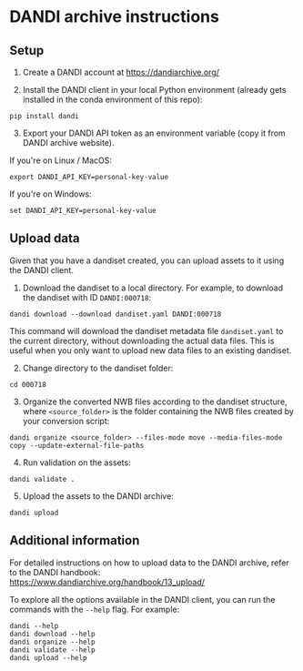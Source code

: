 # DANDI archive instructions

## Setup

1. Create a DANDI account at https://dandiarchive.org/

2. Install the DANDI client in your local Python environment (already gets installed in the conda environment of this repo):
```
pip install dandi
```

3. Export your DANDI API token as an environment variable (copy it from DANDI archive website).

If you're on Linux / MacOS:
```
export DANDI_API_KEY=personal-key-value
```

If you're on Windows:
```
set DANDI_API_KEY=personal-key-value
```

## Upload data

Given that you have a dandiset created, you can upload assets to it using the DANDI client.

1. Download the dandiset to a local directory. For example, to download the dandiset with ID `DANDI:000718`:
```
dandi download --download dandiset.yaml DANDI:000718
```
This command will download the dandiset metadata file `dandiset.yaml` to the current directory, without downloading the actual data files. This is useful when you only want to upload new data files to an existing dandiset.

2. Change directory to the dandiset folder:
```
cd 000718
```

3. Organize the converted NWB files according to the dandiset structure, where `<source_folder>` is the folder containing the NWB files created by your conversion script:
```
dandi organize <source_folder> --files-mode move --media-files-mode copy --update-external-file-paths
```

4. Run validation on the assets:
```
dandi validate .
```

5. Upload the assets to the DANDI archive:
```
dandi upload
```

## Additional information
For detailed instructions on how to upload data to the DANDI archive, refer to the DANDI handbook: https://www.dandiarchive.org/handbook/13_upload/

To explore all the options available in the DANDI client, you can run the commands with the `--help` flag. For example:
```
dandi --help
dandi download --help
dandi organize --help
dandi validate --help
dandi upload --help
```